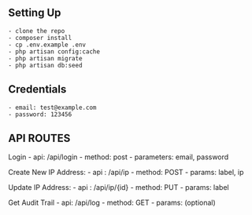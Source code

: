 ## Setting Up
    - clone the repo
    - composer install
    - cp .env.example .env
    - php artisan config:cache
    - php artisan migrate
    - php artisan db:seed

## Credentials
    - email: test@example.com
    - password: 123456

## API ROUTES

Login
    - api: /api/login
    - method: post
    - parameters: email, password

Create New IP Address:
    - api : /api/ip
    - method: POST
    - params: label, ip

Update IP Address:
    - api : /api/ip/{id}
    - method: PUT
    - params: label

Get Audit Trail
    - api: /api/log
    - method: GET
    - params: (optional)

